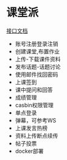# 课堂派
[接口文档](https://docs.apipost.cn/preview/46fe3fffb058fda1/e59ec1dcc82e7b81)
- 账号注册登录注销
- 创建课堂,布置作业
- 上传-下载课件资料
- 发布话题-话题讨论
- 使用邮件找回密码
- 上课签到
- 课中提问和回答
- 成绩管理
- casbin权限管理
- 单点登录
- 弹幕，可参考WS
- 上课发言热榜
- 资料上传断点续传
- 帖子投票
- docker部署